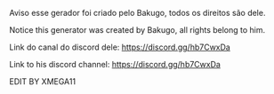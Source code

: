 Aviso esse gerador foi criado pelo Bakugo, todos os direitos são dele.


Notice this generator was created by Bakugo, all rights belong to him. 


Link do canal do discord dele: https://discord.gg/hb7CwxDa

Link to his discord channel: https://discord.gg/hb7CwxDa

EDIT BY XMEGA11
